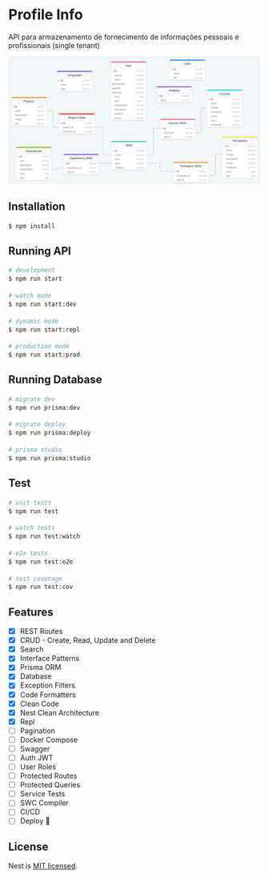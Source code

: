 # Profile Info

API para armazenamento de fornecimento de informações pessoais e profissionais (single tenant)

![modelo](diagram.png)

## Installation

```bash
$ npm install
```

## Running API

```bash
# development
$ npm run start

# watch mode
$ npm run start:dev

# dynamic mode
$ npm run start:repl

# production mode
$ npm run start:prod
```

## Running Database

```bash
# migrate dev
$ npm run prisma:dev

# migrate deploy
$ npm run prisma:deploy

# prisma studio
$ npm run prisma:studio
```

## Test

```bash
# unit tests
$ npm run test

# watch tests
$ npm run test:watch

# e2e tests
$ npm run test:e2e

# test coverage
$ npm run test:cov
```

## Features

- [x] REST Routes
- [x] CRUD - Create, Read, Update and Delete
- [x] Search
- [x] Interface Patterns
- [x] Prisma ORM
- [x] Database
- [x] Exception Filters
- [x] Code Formatters
- [x] Clean Code
- [x] Nest Clean Architecture
- [x] Repl
- [ ] Pagination
- [ ] Docker Compose
- [ ] Swagger
- [ ] Auth JWT
- [ ] User Roles
- [ ] Protected Routes
- [ ] Protected Queries
- [ ] Service Tests
- [ ] SWC Compiler
- [ ] CI/CD
- [ ] Deploy 🚀

## License

Nest is [MIT licensed](LICENSE).